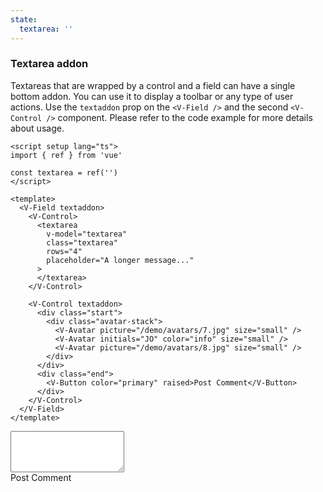 ```yaml
---
state:
  textarea: ''
---
```


### Textarea addon

Textareas that are wrapped by a control and a field can have a single
bottom addon. You can use it to display a toolbar or any type of user actions.
Use the `textaddon` prop on the `<V-Field />` and the second `<V-Control />`
component. Please refer to the code example for more details about usage.

<!--code-->

```vue
<script setup lang="ts">
import { ref } from 'vue'

const textarea = ref('')
</script>

<template>
  <V-Field textaddon>
    <V-Control>
      <textarea
        v-model="textarea"
        class="textarea"
        rows="4"
        placeholder="A longer message..."
      >
      </textarea>
    </V-Control>

    <V-Control textaddon>
      <div class="start">
        <div class="avatar-stack">
          <V-Avatar picture="/demo/avatars/7.jpg" size="small" />
          <V-Avatar initials="JO" color="info" size="small" />
          <V-Avatar picture="/demo/avatars/8.jpg" size="small" />
        </div>
      </div>
      <div class="end">
        <V-Button color="primary" raised>Post Comment</V-Button>
      </div>
    </V-Control>
  </V-Field>
</template>
```

<!--/code-->

<!--example-->

<V-Field textaddon>
  <V-Control>
    <textarea
      v-model="frontmatter.state.textarea"
      class="textarea"
      rows="4"
      placeholder="A longer message..."
    >
    </textarea>
  </V-Control>
  <V-Control textaddon>
    <div class="start">
      <div class="avatar-stack">
        <V-Avatar picture="/demo/avatars/7.jpg" size="small" />
        <V-Avatar initials="JO" color="info" size="small" />
        <V-Avatar picture="/demo/avatars/8.jpg" size="small" />
      </div>
    </div>
    <div class="end">
      <V-Button color="primary" raised>Post Comment</V-Button>
    </div>
  </V-Control>
</V-Field>

<!--/example-->
